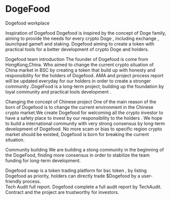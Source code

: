 # DogeFood
Dogefood workplace 

Inspiration of Dogefood 
Dogefood is inspired by the concept of Doge family, aiming to provide the needs for every crypto Doge , including exchange , launchpad gamefi and staking. 
Dogefood aiming to create a token with practical tools for a better development of crypto Doge and holders.  

Dogefood team introduction
The founder of Dogefood is come from HongKong,China. Who aimed to change the current crypto situation of China market in BSC by creating a token that build up with honesty and responsibility for the holders of Dogefood. AMA and project process report will be updated everyday for our holders in order to create a stronger community .DogeFood is a long-term project, building up the foundation by loyal community and practical tools development .  

Changing the concept of Chinese project 
One of the main reason of the born of Dogefood is to change the current environment in the Chinese crypto market.We create Dogefood for welcoming all the crypto investor to have a safety place to invest by our responsibility to the holders . We hope to build a international community with very strong consensus by long-term development of Dogefood. No more scam or bias to specific region crypto market should be existed, Dogefood is born for breaking the current situation.  

Community building 
We are building a stong community in the beginning of the DogeFood, finding more consensus in order to stabilize the team funding for long-term development. 

Dogefood swap is a token trading platform for bsc token , by listing Dogefood as priority, holders can directly trade $Dogefood by a user-friendly process.  
Tech Audit full report. 
Dogefood complete a full audit report by TechAudit. Contract and the project are trustworthy for investors.
